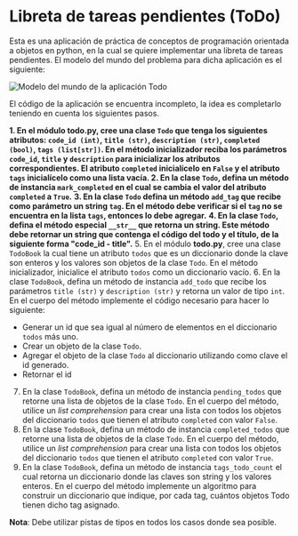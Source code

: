 # Libreta de tareas pendientes (ToDo)
Esta es una aplicación de práctica de conceptos de programación 
orientada a objetos en python, en la cual se quiere implementar una 
libreta de tareas pendientes. El modelo del mundo del problema para dicha
aplicación es el siguiente:

![Modelo del mundo de la aplicación Todo](assets/images/Todo.PNG "Modelo del mundo")

El código de la aplicación se encuentra incompleto, la idea es completarlo
teniendo en cuenta los siguientes pasos.

**1. En el módulo **todo.py**, cree una clase `Todo` que tenga los siguientes 
atributos: `code_id (int)`, `title (str)`, `description (str)`, `completed (bool)`,
`tags (list[str])`. En el método inicializador reciba los parámetros `code_id`,
`title` y `description` para inicializar los atributos correspondientes.
El atributo `completed` inicialícelo en `False` y el atributo `tags` inicialícelo
como una lista vacía. 
**2. En la clase `Todo`, defina un método de instancia `mark_completed` en el 
cual se cambia el valor del atributo `completed` a `True`.**** 
**3. En la clase `Todo` defina un método `add_tag` que recibe como parámetro 
un string `tag`. En el método debe verificar si el `tag` no se encuentra en la lista `tags`, entonces
lo debe agregar.** 
**4. En la clase `Todo`, defina el método especial `__str__` que retorna un string.
Este método debe retornar un string que contenga el código del todo y el
título, de la siguiente forma "code_id - title".**
5. En el módulo **todo.py**, cree una clase `TodoBook` la cual tiene un atributo
`todos` que es un diccionario donde la clave son enteros y los valores son objetos
de la clase `Todo`. En el método inicializador, inicialice el atributo `todos` como
un diccionario vacío.
6. En la clase `TodoBook`, defina un método de instancia `add_todo` que recibe los 
parámetros `title (str)` y `description (str)` y retorna un valor de tipo `int`.
En el cuerpo del método implemente el código necesario para hacer lo siguiente:
   - Generar un id que sea igual al número de elementos en el diccionario `todos` más uno.
   - Crear un objeto de la clase `Todo`.
   - Agregar el objeto de la clase `Todo` al diccionario utilizando como clave el id generado.
   - Retornar el id
7. En la clase `TodoBook`, defina un método de instancia `pending_todos` que retorne
una lista de objetos de la clase `Todo`. En el cuerpo del método, utilice un
*list comprehension* para crear una lista con todos los objetos del diccionario `todos` que
tienen el atributo `completed` con valor `False`.
8. En la clase `TodoBook`, defina un método de instancia `completed_todos` que retorne
una lista de objetos de la clase `Todo`. En el cuerpo del método, utilice un
*list comprehension* para crear una lista con todos los objetos del diccionario `todos` que
tienen el atributo `completed` con valor `True`.
9. En la clase `TodoBook`, defina un método de instancia `tags_todo_count` el cual retorna
un diccionario donde las claves son string y los valores enteros. En el cuerpo del método
implemente un algoritmo para construir un diccionario que indique, por cada tag, cuántos objetos
Todo tienen dicho tag asignado.

**Nota**: Debe utilizar pistas de tipos en todos los casos donde sea posible.
